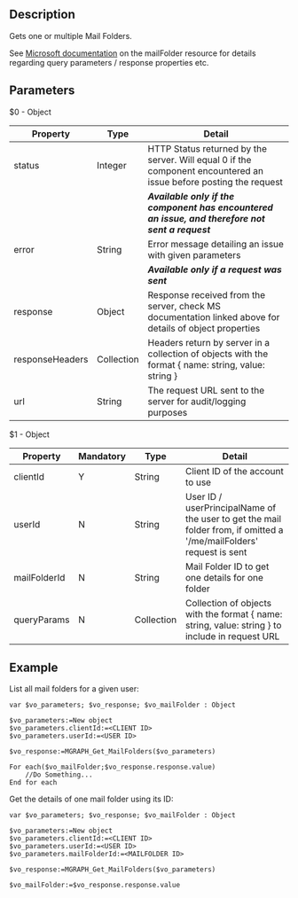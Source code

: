 <!-- Type your summary here -->
## Description

Gets one or multiple Mail Folders.

See [Microsoft documentation](https://learn.microsoft.com/en-us/graph/api/resources/mailfolder?view=graph-rest-1.0) on the mailFolder resource for details regarding query parameters / response properties etc.

## Parameters

$0 - Object

| Property | Type | Detail |
| ----------- | ----------- | ----------- |
| status | Integer | HTTP Status returned by the server. Will equal 0 if the component encountered an issue before posting the request |
| | | ***Available only if the component has encountered an issue, and therefore not sent a request*** |
| error | String | Error message detailing an issue with given parameters |
| | | ***Available only if a request was sent*** |
| response | Object | Response received from the server, check MS documentation linked above for details of object properties |
| responseHeaders | Collection | Headers return by server in a collection of objects with the format { name: string, value: string } |
| url | String | The request URL sent to the server for audit/logging purposes |

$1 - Object

| Property | Mandatory | Type | Detail |
| ----------- | ----------- | ----------- | ----------- |
| clientId | Y | String | Client ID of the account to use |
| userId | N | String | User ID / userPrincipalName of the user to get the mail folder from, if omitted a '/me/mailFolders' request is sent |
| mailFolderId | N | String | Mail Folder ID to get one details for one folder |
| queryParams | N | Collection | Collection of objects with the format { name: string, value: string } to include in request URL |



## Example

List all mail folders for a given user:

```4d
var $vo_parameters; $vo_response; $vo_mailFolder : Object

$vo_parameters:=New object
$vo_parameters.clientId:=<CLIENT ID>
$vo_parameters.userId:=<USER ID>

$vo_response:=MGRAPH_Get_MailFolders($vo_parameters)

For each($vo_mailFolder;$vo_response.response.value)
	//Do Something...
End for each
```

Get the details of one mail folder using its ID:

```4d
var $vo_parameters; $vo_response; $vo_mailFolder : Object

$vo_parameters:=New object
$vo_parameters.clientId:=<CLIENT ID>
$vo_parameters.userId:=<USER ID>
$vo_parameters.mailFolderId:=<MAILFOLDER ID>

$vo_response:=MGRAPH_Get_MailFolders($vo_parameters)

$vo_mailFolder:=$vo_response.response.value
```
